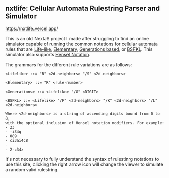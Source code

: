 ## nxtlife: Cellular Automata Rulestring Parser and Simulator

https://nxtlife.vercel.app/

This is an old NextJS project I made after struggling to find an online simulator capable of running the common notations for cellular automata rules that are [Life-like](https://conwaylife.com/wiki/Life-like_cellular_automaton), [Elementary](https://en.wikipedia.org/wiki/Elementary_cellular_automaton), [Generations based](https://conwaylife.com/wiki/Generations), or [BSFKL](https://conwaylife.com/wiki/BSFKL). This simulator also supports [Hensel Notation](https://conwaylife.com/wiki/Isotropic_non-totalistic_rule#Square_grid). 

The grammars for the different rule variations are as follows:

```
<Lifelike> ::= "B" <2d-neighbors> "/S" <2d-neighbors>

<Elementary> ::= "R" <rule-number>

<Generations> ::= <Lifelike> "/G" <DIGIT>

<BSFKL> ::= <Lifelike> "/F" <2d-neighbors> "/K" <2d-neighbors> "/L" <2d-neighbors>

Where <2d-neighbors> is a string of ascending digits bound from 0 to 8,
with the optional inclusion of Hensel notation modifiers. For example:
- 23
- -i34q
- 089
- ci3ai4c8
- 
- 2-c34z 
```

It's not necessary to fully understand the syntax of rulestinrg notations to use this site, clicking the right arrow icon will change the viewer to simulate a random valid rulestring.




